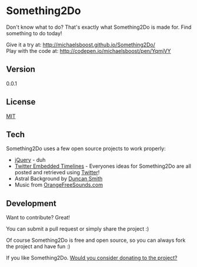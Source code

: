 # Something2Do
Don't know what to do? That's exactly what Something2Do is made for. Find something to do today!

Give it a try at: http://michaelsboost.github.io/Something2Do/  
Play with the code at: http://codepen.io/michaelsboost/pen/YqmjVY

Version
-------------

0.0.1

License
-------------
[MIT](https://opensource.org/licenses/MIT)


Tech
-------------

Something2Do uses a few open source projects to work properly:

* [jQuery](http://jquery.com/) - duh
* [Twitter Embedded Timelines](https://dev.twitter.com/web/embedded-timelines) - Everyones ideas for Something2Do are all posted and retrieved using [Twitter](https://twitter.com/search?q=%23Something2Do)!
* Astral Background by [Duncan Smith](http://codepen.io/notduncansmith/pen/ogbwEv)
* Music from [OrangeFreeSounds.com](http://www.orangefreesounds.com/category/music/relaxing-music/)

Development
-------------

Want to contribute? Great!  

You can submit a pull request or simply share the project :)

Of course Something2Do is free and open source, so you can always fork the project and have fun :)

If you like Something2Do. [Would you consider donating to the project?](https://www.paypal.com/us/cgi-bin/webscr?cmd=_flow&SESSION=JryIEtO_GiYnqlvRfV6BGnO6bAxR3JtIQif2j1z1eFYuoLkYf_XZOY6QbWe&dispatch=5885d80a13c0db1f8e263663d3faee8dcce3e160f5b9538489e17951d2c62172)

